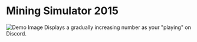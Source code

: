 # Mining Simulator 2015
![Demo Image](https://i.imgur.com/ta7ggxH.png)
Displays a gradually increasing number as your "playing" on 
Discord.
